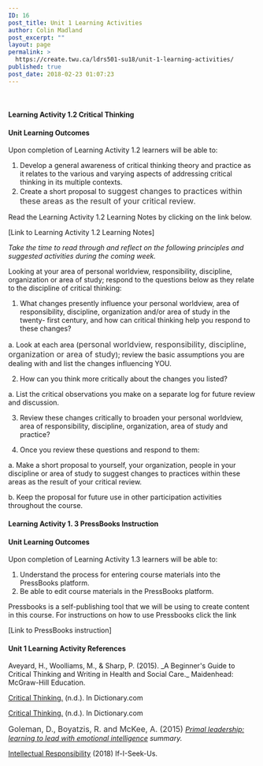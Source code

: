 ```yaml
---
ID: 16
post_title: Unit 1 Learning Activities
author: Colin Madland
post_excerpt: ""
layout: page
permalink: >
  https://create.twu.ca/ldrs501-su18/unit-1-learning-activities/
published: true
post_date: 2018-02-23 01:07:23
---
```

&nbsp;
<h4>Learning Activity 1.2 Critical Thinking</h4>
<h4>Unit Learning Outcomes</h4>
Upon completion of Learning Activity 1.2 learners will be able to:
<ol>
 	<li>Develop a general awareness of critical thinking theory and practice as it relates to the various and varying aspects of addressing critical thinking in its multiple contexts.</li>
 	<li>Create a short proposal <span style="float: none; background-color: transparent; color: #333333; cursor: text; font-family: -apple-system,BlinkMacSystemFont,'Segoe UI',Roboto,Oxygen-Sans,Ubuntu,Cantarell,'Helvetica Neue',sans-serif; font-size: 16px; font-style: normal; font-variant: normal; font-weight: 400; letter-spacing: normal; text-align: left; text-decoration: none; text-indent: 0px;">to suggest changes to practices within these areas as the result of your critical review</span>.</li>
</ol>
Read the Learning Activity 1.2 Learning Notes by clicking on the link below.

[Link to Learning Activity 1.2 Learning Notes]

<em>Take the time to read through and reflect on the following principles and suggested activities during the coming week.</em>

Looking at your area of personal worldview, responsibility, discipline, organization or area of study; respond to the questions below as they relate to the discipline of critical thinking:

1. What changes presently influence your personal worldview, area of responsibility, discipline, organization and/or area of study in the twenty- first century, and how can critical thinking help you respond to these changes?

a. Look at each area (<span style="float: none; background-color: transparent; color: #333333; cursor: text; font-family: -apple-system,BlinkMacSystemFont,'Segoe UI',Roboto,Oxygen-Sans,Ubuntu,Cantarell,'Helvetica Neue',sans-serif; font-size: 16px; font-style: normal; font-variant: normal; font-weight: 400; letter-spacing: normal; text-align: left; text-decoration: none; text-indent: 0px;">personal worldview, responsibility, discipline, organization or area of study</span>); review the basic assumptions you are dealing with and list the changes influencing YOU.

2. How can you think more critically about the changes you listed?

a. List the critical observations you make on a separate log for future review and discussion.

3. Review these changes critically to broaden your personal worldview, area of responsibility, discipline, organization, area of study and practice?

4. Once you review these questions and respond to them:

a. Make a short proposal to yourself, your organization, people in your discipline or area of study to suggest changes to practices within these areas as the result of your critical review.

b. Keep the proposal for future use in other participation activities throughout the course.
<h4>Learning Activity 1. 3 PressBooks Instruction</h4>
<h4>Unit Learning Outcomes</h4>
Upon completion of Learning Activity 1.3 learners will be able to:
<ol>
 	<li>Understand the process for entering course materials into the PressBooks platform.</li>
 	<li>Be able to edit course materials in the PressBooks platform.</li>
</ol>
Pressbooks is a self-publishing tool that we will be using to create content in this course. For instructions on how to use Pressbooks click the link

[Link to PressBooks instruction]
<h4>Unit 1 Learning Activity References</h4>
Aveyard, H., Woolliams, M., &amp; Sharp, P. (2015). _A Beginner's Guide to Critical Thinking and Writing in Health and Social Care._ Maidenhead: McGraw-Hill Education.

[Critical Thinking.](http://www.dictionary.com/browse/critical-thinking?s=t) (n.d.). In Dictionary.com

[Critical Thinking.](http://www.dictionary.com/browse/critical-thinking) (n.d.). In Dictionary.com

<span style="float: none; background-color: transparent; color: #333333; cursor: text; font-family: -apple-system,BlinkMacSystemFont,'Segoe UI',Roboto,Oxygen-Sans,Ubuntu,Cantarell,'Helvetica Neue',sans-serif; font-size: 16px; font-style: normal; font-variant: normal; font-weight: 400; letter-spacing: normal; text-align: left; text-decoration: none; text-indent: 0px;">Goleman, D., Boyatzis, R. and McKee, A. (2015) </span><em>[Primal leadership: learning to lead with emotional intelligence](https://acarthustraining.com/documents/Primal_Leadership-by_Daniel_Goleman.pdf) summary.</em>

[Intellectual Responsibility](http://www.ifiseeu.com/Misc/intellectual-responsibility.htm) (2018) If-I-Seek-Us.

&nbsp;